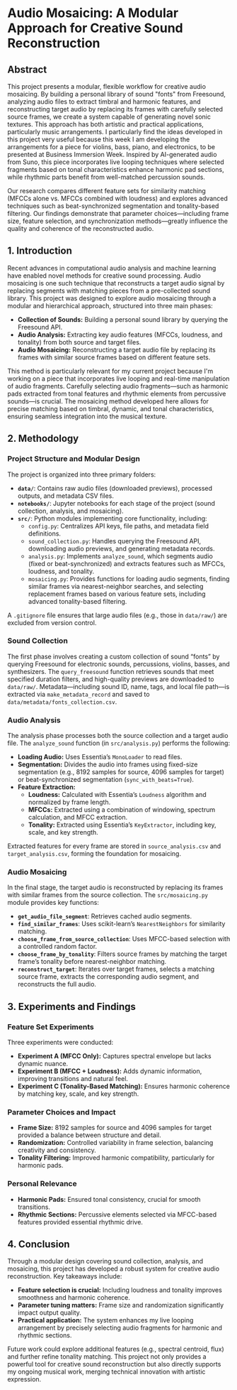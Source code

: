 # Audio Mosaicing: A Modular Approach for Creative Sound Reconstruction 

## Abstract
This project presents a modular, flexible workflow for creative audio mosaicing. By building a personal library of sound "fonts" from Freesound, analyzing audio files to extract timbral and harmonic features, and reconstructing target audio by replacing its frames with carefully selected source frames, we create a system capable of generating novel sonic textures. This approach has both artistic and practical applications, particularly music arrangements. I particularly find the ideas developed in this project very useful because this week I am developing the arrangements for a piece for violins, bass, piano, and electronics, to be presented at Business Immersion Week. Inspired by AI-generated audio from Suno, this piece incorporates live looping techniques where selected fragments based on tonal characteristics enhance harmonic pad sections, while rhythmic parts benefit from well-matched percussion sounds.

Our research compares different feature sets for similarity matching (MFCCs alone vs. MFCCs combined with loudness) and explores advanced techniques such as beat-synchronized segmentation and tonality-based filtering. Our findings demonstrate that parameter choices—including frame size, feature selection, and synchronization methods—greatly influence the quality and coherence of the reconstructed audio.

## 1. Introduction
Recent advances in computational audio analysis and machine learning have enabled novel methods for creative sound processing. Audio mosaicing is one such technique that reconstructs a target audio signal by replacing segments with matching pieces from a pre-collected sound library. This project was designed to explore audio mosaicing through a modular and hierarchical approach, structured into three main phases:

- **Collection of Sounds:** Building a personal sound library by querying the Freesound API.
- **Audio Analysis:** Extracting key audio features (MFCCs, loudness, and tonality) from both source and target files.
- **Audio Mosaicing:** Reconstructing a target audio file by replacing its frames with similar source frames based on different feature sets.

This method is particularly relevant for my current project because I'm working on a piece that incorporates live looping and real-time manipulation of audio fragments. Carefully selecting audio fragments—such as harmonic pads extracted from tonal features and rhythmic elements from percussive sounds—is crucial. The mosaicing method developed here allows for precise matching based on timbral, dynamic, and tonal characteristics, ensuring seamless integration into the musical texture.

## 2. Methodology
### Project Structure and Modular Design
The project is organized into three primary folders:

- **`data/`**: Contains raw audio files (downloaded previews), processed outputs, and metadata CSV files.
- **`notebooks/`**: Jupyter notebooks for each stage of the project (sound collection, analysis, and mosaicing).
- **`src/`**: Python modules implementing core functionality, including:
  - `config.py`: Centralizes API keys, file paths, and metadata field definitions.
  - `sound_collection.py`: Handles querying the Freesound API, downloading audio previews, and generating metadata records.
  - `analysis.py`: Implements `analyze_sound`, which segments audio (fixed or beat-synchronized) and extracts features such as MFCCs, loudness, and tonality.
  - `mosaicing.py`: Provides functions for loading audio segments, finding similar frames via nearest-neighbor searches, and selecting replacement frames based on various feature sets, including advanced tonality-based filtering.

A `.gitignore` file ensures that large audio files (e.g., those in `data/raw/`) are excluded from version control.

### Sound Collection
The first phase involves creating a custom collection of sound “fonts” by querying Freesound for electronic sounds, percussions, violins, basses, and synthesizers. The `query_freesound` function retrieves sounds that meet specified duration filters, and high-quality previews are downloaded to `data/raw/`. Metadata—including sound ID, name, tags, and local file path—is extracted via `make_metadata_record` and saved to `data/metadata/fonts_collection.csv`.

### Audio Analysis
The analysis phase processes both the source collection and a target audio file. The `analyze_sound` function (in `src/analysis.py`) performs the following:

- **Loading Audio:** Uses Essentia’s `MonoLoader` to read files.
- **Segmentation:** Divides the audio into frames using fixed-size segmentation (e.g., 8192 samples for source, 4096 samples for target) or beat-synchronized segmentation (`sync_with_beats=True`).
- **Feature Extraction:**
  - **Loudness:** Calculated with Essentia’s `Loudness` algorithm and normalized by frame length.
  - **MFCCs:** Extracted using a combination of windowing, spectrum calculation, and MFCC extraction.
  - **Tonality:** Extracted using Essentia’s `KeyExtractor`, including key, scale, and key strength.

Extracted features for every frame are stored in `source_analysis.csv` and `target_analysis.csv`, forming the foundation for mosaicing.

### Audio Mosaicing
In the final stage, the target audio is reconstructed by replacing its frames with similar frames from the source collection. The `src/mosaicing.py` module provides key functions:

- **`get_audio_file_segment`**: Retrieves cached audio segments.
- **`find_similar_frames`**: Uses scikit-learn’s `NearestNeighbors` for similarity matching.
- **`choose_frame_from_source_collection`**: Uses MFCC-based selection with a controlled random factor.
- **`choose_frame_by_tonality`**: Filters source frames by matching the target frame’s tonality before nearest-neighbor matching.
- **`reconstruct_target`**: Iterates over target frames, selects a matching source frame, extracts the corresponding audio segment, and reconstructs the full audio.

## 3. Experiments and Findings
### Feature Set Experiments
Three experiments were conducted:

- **Experiment A (MFCC Only):** Captures spectral envelope but lacks dynamic nuance.
- **Experiment B (MFCC + Loudness):** Adds dynamic information, improving transitions and natural feel.
- **Experiment C (Tonality-Based Matching):** Ensures harmonic coherence by matching key, scale, and key strength.

### Parameter Choices and Impact
- **Frame Size:** 8192 samples for source and 4096 samples for target provided a balance between structure and detail.
- **Randomization:** Controlled variability in frame selection, balancing creativity and consistency.
- **Tonality Filtering:** Improved harmonic compatibility, particularly for harmonic pads.

### Personal Relevance
- **Harmonic Pads:** Ensured tonal consistency, crucial for smooth transitions.
- **Rhythmic Sections:** Percussive elements selected via MFCC-based features provided essential rhythmic drive.

## 4. Conclusion
Through a modular design covering sound collection, analysis, and mosaicing, this project has developed a robust system for creative audio reconstruction. Key takeaways include:

- **Feature selection is crucial:** Including loudness and tonality improves smoothness and harmonic coherence.
- **Parameter tuning matters:** Frame size and randomization significantly impact output quality.
- **Practical application:** The system enhances my live looping arrangement by precisely selecting audio fragments for harmonic and rhythmic sections.

Future work could explore additional features (e.g., spectral centroid, flux) and further refine tonality matching. This project not only provides a powerful tool for creative sound reconstruction but also directly supports my ongoing musical work, merging technical innovation with artistic expression.
